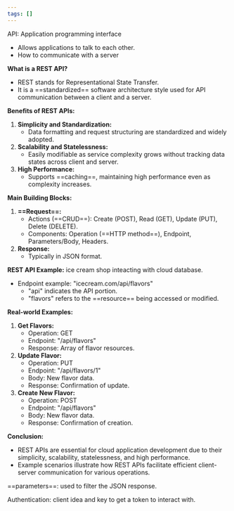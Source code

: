 ```yaml
---
tags: []
---
```



API: Application programming interface
- Allows applications to talk to each other.
- How to communicate with a server


**What is a REST API?**
- REST stands for Representational State Transfer.
- It is a ==standardized== software architecture style used for API communication between a client and a server.

**Benefits of REST APIs:**
1. **Simplicity and Standardization:**
   - Data formatting and request structuring are standardized and widely adopted.
2. **Scalability and Statelessness:**
   - Easily modifiable as service complexity grows without tracking data states across client and server.
3. **High Performance:**
   - Supports ==caching==, maintaining high performance even as complexity increases.

**Main Building Blocks:**
1. **==Request==:**
   - Actions (==CRUD==): Create (POST), Read (GET), Update (PUT), Delete (DELETE).
   - Components: Operation (==HTTP method==), Endpoint, Parameters/Body, Headers.
2. **Response:**
   - Typically in JSON format.

**REST API Example:**
ice cream shop inteacting with cloud database.
- Endpoint example: "icecream.com/api/flavors"
  - "api" indicates the API portion.
  - "flavors" refers to the ==resource== being accessed or modified.

**Real-world Examples:**
1. **Get Flavors:**
   - Operation: GET
   - Endpoint: "/api/flavors"
   - Response: Array of flavor resources.
2. **Update Flavor:**
   - Operation: PUT
   - Endpoint: "/api/flavors/1"
   - Body: New flavor data.
   - Response: Confirmation of update.
3. **Create New Flavor:**
   - Operation: POST
   - Endpoint: "/api/flavors"
   - Body: New flavor data.
   - Response: Confirmation of creation.

**Conclusion:**
- REST APIs are essential for cloud application development due to their simplicity, scalability, statelessness, and high performance.
- Example scenarios illustrate how REST APIs facilitate efficient client-server communication for various operations.

==parameters==: used to filter the JSON response.

Authentication: client idea and key to get a token to interact with.



